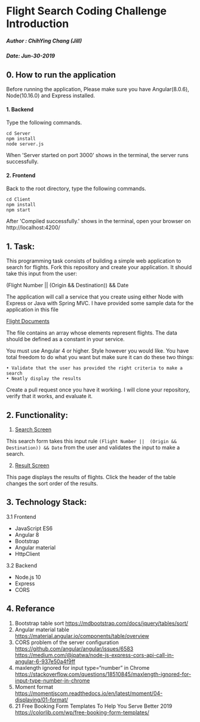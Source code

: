 # Flight Search Coding Challenge Introduction

##### Author : ChihYing Chang (Jill)
##### Date: Jun-30-2019

## 0. How to run the application

Before running the application, Please make sure you have Angular(8.0.6), Node(10.16.0) and Express installed.

#### 1. Backend

Type the following commands.

```
cd Server
npm install
node server.js
```
When 'Server started on port 3000' shows in the terminal, the server runs successfully.

#### 2. Frontend

Back to the root directory, type the following commands.

```
cd Client
npm install
npm start
```
After 'Compiled successfully.' shows in the terminal, open your browser on http://localhost:4200/

## 1. Task:

This programming task consists of building a simple web application to search for flights. Fork this repository and create your application. It should take this input from the user:

(Flight Number ||  (Origin && Destination)) && Date

The application will call a service that you create using either Node with Express or Java with Spring MVC. I have provided some sample data for the application in this file 

[Flight Documents](./flight-docs/flight-sample.json)

The file contains an array whose elements represent flights. The data should be defined as a constant in your service. 

You must use Angular 4 or higher. Style however you would like. You have total freedom to do what you want but make sure it can do these two things:

	• Validate that the user has provided the right criteria to make a search 
	• Neatly display the results

Create a pull request once you have it working. I will clone your repository, verify that it works, and evaluate it.

## 2. Functionality:

1. [Search Screen](https://ibb.co/s3HZMzX)

This search form takes this input rule  ``` (Flight Number ||  (Origin && Destination)) && Date ``` from the user and validates the input to make a search.

2. [Result Screen](https://ibb.co/LNFrpDq) 

This page displays the results of flights. Click the header of the table changes the sort order of the results.

## 3. Technology Stack:
3.1 Frontend
- JavaScript ES6
- Angular 8
- Bootstrap
- Angular material
- HttpClient
    
3.2 Backend
- Node.js 10
- Express
- CORS

## 4. Referance 
1. Bootstrap table sort
https://mdbootstrap.com/docs/jquery/tables/sort/
2. Angular material table
https://material.angular.io/components/table/overview
3. CORS problem of the server configuration
https://github.com/angular/angular/issues/6583
https://medium.com/@jpatwa/node-js-express-cors-api-call-in-angular-6-937e50a4f9ff
4. maxlength ignored for input type=“number” in Chrome
https://stackoverflow.com/questions/18510845/maxlength-ignored-for-input-type-number-in-chrome
5. Moment format
https://momentjscom.readthedocs.io/en/latest/moment/04-displaying/01-format/
6. 21 Free Booking Form Templates To Help You Serve Better 2019
https://colorlib.com/wp/free-booking-form-templates/
